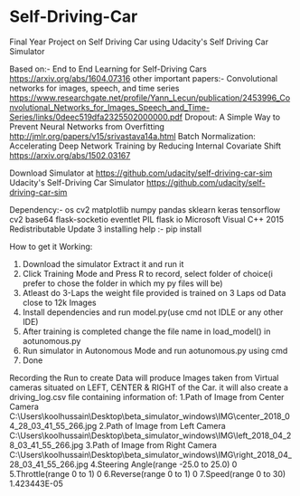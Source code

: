 # Self-Driving-Car
Final Year Project on Self Driving Car using Udacity's Self Driving Car Simulator

Based on:-
  End to End Learning for Self-Driving Cars https://arxiv.org/abs/1604.07316
other important papers:-
   Convolutional networks for images, speech, and time series https://www.researchgate.net/profile/Yann_Lecun/publication/2453996_Convolutional_Networks_for_Images_Speech_and_Time-Series/links/0deec519dfa2325502000000.pdf
   Dropout: A Simple Way to Prevent Neural Networks from Overfitting http://jmlr.org/papers/v15/srivastava14a.html
   Batch Normalization: Accelerating Deep Network Training by Reducing Internal Covariate Shift https://arxiv.org/abs/1502.03167

Download Simulator at https://github.com/udacity/self-driving-car-sim
Udacity's Self-Driving Car Simulator https://github.com/udacity/self-driving-car-sim

Dependency:-
 os
 cv2
 matplotlib
 numpy
 pandas
 sklearn
 keras
 tensorflow
 cv2
 base64
 flask-socketio
 eventlet
 PIL 
 flask
 io
 Microsoft Visual C++ 2015 Redistributable Update 3 
 installing help :- pip install <dependency-name>
 
 How to get it Working:
  1. Download the simulator Extract it and run it
  2. Click Training Mode and Press R to record, select folder of choice(i prefer to chose the folder in which my py files will be)
  3. Atleast do 3-Laps the weight file provided is trained on 3 Laps od Data close to 12k Images
  4. Install dependencies and run model.py(use cmd not IDLE or any other IDE)
  5. After training is completed change the file name in load_model() in aotunomous.py
  6. Run simulator in Autonomous Mode and run aotunomous.py using cmd
  7. Done
  
  
Recording the Run to create Data will produce Images taken from Virtual cameras situated on LEFT, CENTER & RIGHT of the Car.
it will also create a driving_log.csv file containing information of:
  1.Path of Image from Center Camera
        C:\Users\koolhussain\Desktop\beta_simulator_windows\IMG\center_2018_04_28_03_41_55_266.jpg
  2.Path of Image from Left Camera
        C:\Users\koolhussain\Desktop\beta_simulator_windows\IMG\left_2018_04_28_03_41_55_266.jpg
  3.Path of Image from Right Camera
        C:\Users\koolhussain\Desktop\beta_simulator_windows\IMG\right_2018_04_28_03_41_55_266.jpg
  4.Steering Angle(range -25.0 to 25.0)
        0
  5.Throttle(range 0 to 1)
        0
  6.Reverse(range 0 to 1)
        0
  7.Speed(range 0 to 30)
        1.423443E-05
        
